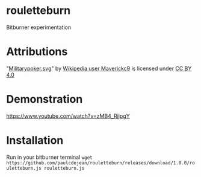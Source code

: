 # rouletteburn
Bitburner experimentation

# Attributions

"[Militarypoker.svg](https://commons.wikimedia.org/wiki/File:Militarypoker.svg)" by [Wikipedia user Maverickc9](https://commons.wikimedia.org/wiki/User:Maverickc9) is licensed under [CC BY 4.0](https://creativecommons.org/licenses/by/4.0/deed.en)

# Demonstration

https://www.youtube.com/watch?v=zMB4_RjjpgY

# Installation

Run in your bitburner terminal `wget https://github.com/paulcdejean/rouletteburn/releases/download/1.0.0/rouletteburn.js rouletteburn.js`
